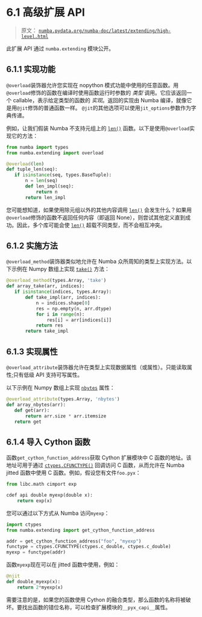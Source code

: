 # 6.1 高级扩展 API

> 原文： [`numba.pydata.org/numba-doc/latest/extending/high-level.html`](http://numba.pydata.org/numba-doc/latest/extending/high-level.html)

此扩展 API 通过 `numba.extending` 模块公开。

## 6.1.1 实现功能

`@overload`装饰器允许您实现在 nopython 模式功能中使用的任意函数。用`@overload`修饰的函数在编译时使用函数运行时参数的 *类型* 调用。它应该返回一个 callable，表示给定类型的函数的 *实现*。返回的实现由 Numba 编译，就像它是用`@jit`修饰的普通函数一样。 `@jit`的其他选项可以使用`jit_options`参数作为字典传递。

例如，让我们假装 Numba 不支持元组上的 [`len()`](https://docs.python.org/3/library/functions.html#len "(in Python v3.7)") 函数。以下是使用`@overload`实现它的方法：

```py
from numba import types
from numba.extending import overload

@overload(len)
def tuple_len(seq):
   if isinstance(seq, types.BaseTuple):
       n = len(seq)
       def len_impl(seq):
           return n
       return len_impl

```

您可能想知道，如果使用除元组以外的其他内容调用 [`len()`](https://docs.python.org/3/library/functions.html#len "(in Python v3.7)") 会发生什么？如果用`@overload`修饰的函数不返回任何内容（即返回 None），则尝试其他定义直到成功。因此，多个库可能会使 [`len()`](https://docs.python.org/3/library/functions.html#len "(in Python v3.7)") 超载不同类型，而不会相互冲突。

## 6.1.2 实施方法

`@overload_method`装饰器类似地允许在 Numba 众所周知的类型上实现方法。以下示例在 Numpy 数组上实现 [`take()`](https://docs.scipy.org/doc/numpy/reference/generated/numpy.ndarray.take.html#numpy.ndarray.take "(in NumPy v1.16)") 方法：

```py
@overload_method(types.Array, 'take')
def array_take(arr, indices):
   if isinstance(indices, types.Array):
       def take_impl(arr, indices):
           n = indices.shape[0]
           res = np.empty(n, arr.dtype)
           for i in range(n):
               res[i] = arr[indices[i]]
           return res
       return take_impl

```

## 6.1.3 实现属性

`@overload_attribute`装饰器允许在类型上实现数据属性（或属性）。只能读取属性;只有低级 API 支持可写属性。

以下示例在 Numpy 数组上实现 [`nbytes`](https://docs.scipy.org/doc/numpy/reference/generated/numpy.ndarray.nbytes.html#numpy.ndarray.nbytes "(in NumPy v1.16)") 属性：

```py
@overload_attribute(types.Array, 'nbytes')
def array_nbytes(arr):
   def get(arr):
       return arr.size * arr.itemsize
   return get

```

## 6.1.4 导入 Cython 函数

函数`get_cython_function_address`获取 Cython 扩展模块中 C 函数的地址。该地址可用于通过 [`ctypes.CFUNCTYPE()`](https://docs.python.org/3/library/ctypes.html#ctypes.CFUNCTYPE "(in Python v3.7)") 回调访问 C 函数，从而允许在 Numba jitted 函数中使用 C 函数。例如，假设您有文件`foo.pyx`：

```py
from libc.math cimport exp

cdef api double myexp(double x):
    return exp(x)

```

您可以通过以下方式从 Numba 访问`myexp`：

```py
import ctypes
from numba.extending import get_cython_function_address

addr = get_cython_function_address("foo", "myexp")
functype = ctypes.CFUNCTYPE(ctypes.c_double, ctypes.c_double)
myexp = functype(addr)

```

函数`myexp`现在可以在 jitted 函数中使用，例如：

```py
@njit
def double_myexp(x):
    return 2*myexp(x)

```

需要注意的是，如果您的函数使用 Cython 的融合类型，那么函数的名称将被破坏。要找出函数的错位名称，可以检查扩展模块的`__pyx_capi__`属性。